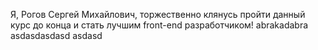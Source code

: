 Я, Рогов Сергей Михайлович, торжественно клянусь пройти данный курс до конца и стать лучшим front-end разработчиком!
abrakadabra asdasdasdasd
asdasd
